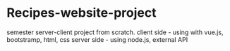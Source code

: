 # Recipes-website-project
semester server-client project from scratch.
client side - using with vue.js, bootstramp, html, css
server side - using node.js, external API
